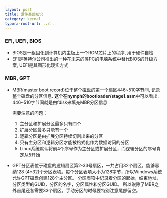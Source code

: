 ```yaml
---
layout: post
title: 硬件基础知识
category: kernel
typora-root-url: ../..
---
```


### EFI, UEFI, BIOS

* BIOS是一组固化到计算机内主板上一个ROM芯片上的程序, 用于硬件自检.
* EFI是英特尔公司推出的一种在未来的类PC的电脑系统中替代BIOS的升级方案, UEFI是其图形化现实方式

### MBR, GPT

* MBR(master boot record)位于整个磁盘的第一个扇区446~510字节间, 记录整个磁盘的分区信息. **这个在nymph的bootloader/stage1.asm**中可以看出, 446~510字节间就是由fdisk来填充MBR分区信息

  需要注意的问题：

  1. 主分区和扩展分区最多只有四个
  2. 扩展分区最多只能有一个
  3. 逻辑分区是由扩展分区持续切割出来的分区
  4. 只有主分区和逻辑分区才能被格式化作为数据访问的分区
  5. Linux系统默认将前4个序号作为主分区或扩展分区，而逻辑分区的序号肯定从5开始

* GPT分区表位于磁盘的逻辑扇区第2-33号扇区，一共占用32个扇区，能够容纳128 (4*32)个分区表项。每个分区表项大小为128字节，所以Windows系统允许GPT磁盘创建128个主分区。
  分区表项中记录着分区的起始，结束地址，分区类型的GUID，分区的名字，分区属性和分区GUID。
  所以说除了MBR之外首尾还各需要33个扇区。手动分区的时候要特别注意尾部留空。